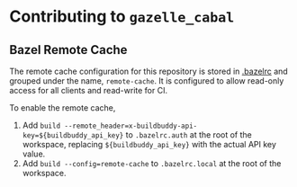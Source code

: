 # Contributing to `gazelle_cabal`

## Bazel Remote Cache

The remote cache configuration for this repository is stored in [.bazelrc](/.bazelrc) and grouped
under the name, `remote-cache`. It is configured to allow read-only access for all clients and
read-write for CI. 

To enable the remote cache, 

1. Add `build --remote_header=x-buildbuddy-api-key=${buildbuddy_api_key}` to `.bazelrc.auth`
   at the root of the workspace, replacing `${buildbuddy_api_key}` with the actual API key value.
1. Add `build --config=remote-cache` to `.bazelrc.local` at the root of the workspace.
